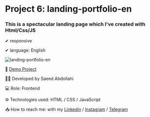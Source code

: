 # Project 6: landing-portfolio-en

### This is a spectacular landing page which I've created with Html/Css/JS


✔ responsive 

✔ language: English



![landing-portfolio-en](https://github.com/saeeddev-ir/landing-portfolio-en/assets/105293554/45c557d1-f755-4a09-9694-4a302f3ef0ac)


🔗 [Demo Project](https://saeeddev-ir.github.io/landing-portfolio-en/)

👨‍💻 Developed by Saeed Abdollahi

💻 Role: Frontend

⚙ Technologies used: HTML / CSS / JavaScript

📥 How to reach me: with my [Linkedin](https://www.linkedin.com/in/saeeddev-ir) / [Instagram](https://instagram.com/saeeddev_ir) / [Telegram](https://t.me/saeeddev_ir)


